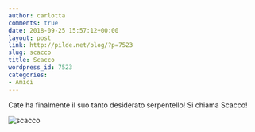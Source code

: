```yaml
---
author: carlotta
comments: true
date: 2018-09-25 15:57:12+00:00
layout: post
link: http://pilde.net/blog/?p=7523
slug: scacco
title: Scacco
wordpress_id: 7523
categories:
- Amici
---
```


Cate ha finalmente il suo tanto desiderato serpentello! Si chiama Scacco!

![scacco](http://pilde.net/blog/wp-content/uploads/2018/11/scacco.jpg)



